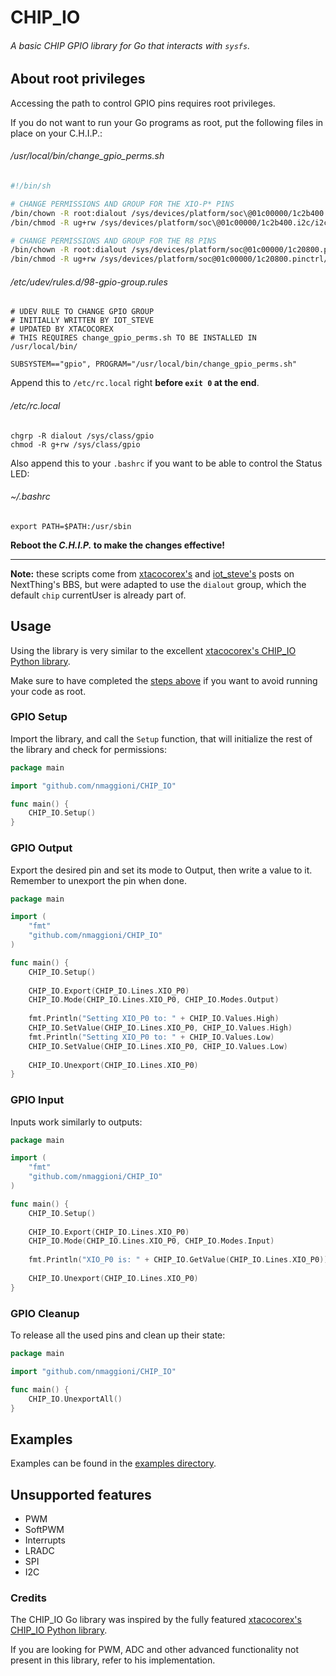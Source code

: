 # CHIP_IO
###### A basic CHIP GPIO library for Go that interacts with `sysfs`.

## About root privileges

Accessing the path to control GPIO pins requires root privileges.

If you do not want to run your Go programs as root, put the following files in place on your C.H.I.P.:

###### /usr/local/bin/change_gpio_perms.sh

```bash
#!/bin/sh

# CHANGE PERMISSIONS AND GROUP FOR THE XIO-P* PINS
/bin/chown -R root:dialout /sys/devices/platform/soc\@01c00000/1c2b400.i2c/i2c-2/2-0038/gpio
/bin/chmod -R ug+rw /sys/devices/platform/soc\@01c00000/1c2b400.i2c/i2c-2/2-0038/gpio

# CHANGE PERMISSIONS AND GROUP FOR THE R8 PINS
/bin/chown -R root:dialout /sys/devices/platform/soc@01c00000/1c20800.pinctrl/gpio
/bin/chmod -R ug+rw /sys/devices/platform/soc@01c00000/1c20800.pinctrl/gpio
```

###### /etc/udev/rules.d/98-gpio-group.rules

```text
# UDEV RULE TO CHANGE GPIO GROUP
# INITIALLY WRITTEN BY IOT_STEVE
# UPDATED BY XTACOCOREX
# THIS REQUIRES change_gpio_perms.sh TO BE INSTALLED IN /usr/local/bin/

SUBSYSTEM=="gpio", PROGRAM="/usr/local/bin/change_gpio_perms.sh"
```

Append this to `/etc/rc.local` right **before `exit 0` at the end**.

###### /etc/rc.local

```text
chgrp -R dialout /sys/class/gpio
chmod -R g+rw /sys/class/gpio
```

Also append this to your `.bashrc` if you want to be able to control the Status LED:

###### ~/.bashrc

```text
export PATH=$PATH:/usr/sbin
```

**Reboot the _C.H.I.P._ to make the changes effective!**

---

**Note:** these scripts come from [xtacocorex's](https://bbs.nextthing.co/t/gpio-handling-as-a-normal-currentUser/4311/4) and [iot_steve's](https://bbs.nextthing.co/t/gpio-handling-as-a-normal-user/4311/7) posts on NextThing's BBS, but were adapted to use the `dialout` group, which the default `chip` currentUser is already part of.

## Usage

Using the library is very similar to the excellent [xtacocorex's CHIP_IO Python library](https://github.com/xtacocorex/CHIP_IO).

Make sure to have completed the [steps above](#about-root-privileges) if you want to avoid running your code as root.

### GPIO Setup

Import the library, and call the `Setup` function, that will initialize the rest of the library and check for permissions:

```go
package main

import "github.com/nmaggioni/CHIP_IO"

func main() {
    CHIP_IO.Setup()
}
```

### GPIO Output

Export the desired pin and set its mode to Output, then write a value to it. Remember to unexport the pin when done.

```go
package main

import (
    "fmt"
    "github.com/nmaggioni/CHIP_IO"
)

func main() {
    CHIP_IO.Setup()
	
    CHIP_IO.Export(CHIP_IO.Lines.XIO_P0)
    CHIP_IO.Mode(CHIP_IO.Lines.XIO_P0, CHIP_IO.Modes.Output)
	
    fmt.Println("Setting XIO_P0 to: " + CHIP_IO.Values.High)
    CHIP_IO.SetValue(CHIP_IO.Lines.XIO_P0, CHIP_IO.Values.High)
    fmt.Println("Setting XIO_P0 to: " + CHIP_IO.Values.Low)
    CHIP_IO.SetValue(CHIP_IO.Lines.XIO_P0, CHIP_IO.Values.Low)
    
    CHIP_IO.Unexport(CHIP_IO.Lines.XIO_P0)
}
```

### GPIO Input

Inputs work similarly to outputs:

```go
package main

import (
    "fmt"
    "github.com/nmaggioni/CHIP_IO"
)

func main() {
    CHIP_IO.Setup()
	
    CHIP_IO.Export(CHIP_IO.Lines.XIO_P0)
    CHIP_IO.Mode(CHIP_IO.Lines.XIO_P0, CHIP_IO.Modes.Input)
	
    fmt.Println("XIO_P0 is: " + CHIP_IO.GetValue(CHIP_IO.Lines.XIO_P0))
	
    CHIP_IO.Unexport(CHIP_IO.Lines.XIO_P0)
}
```

### GPIO Cleanup

To release all the used pins and clean up their state:

```go
package main

import "github.com/nmaggioni/CHIP_IO"

func main() {
    CHIP_IO.UnexportAll()
}
```

## Examples

Examples can be found in the [examples directory](https://github.com/nmaggioni/CHIP_IO/tree/master/examples).

## Unsupported features

+ PWM
+ SoftPWM
+ Interrupts
+ LRADC
+ SPI
+ I2C

### Credits

The CHIP_IO Go library was inspired by the fully featured [xtacocorex's CHIP_IO Python library](https://github.com/xtacocorex/CHIP_IO).

If you are looking for PWM, ADC and other advanced functionality not present in this library, refer to his implementation.